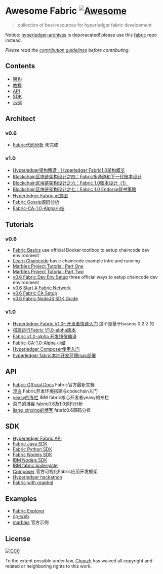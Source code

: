 # Awesome Fabric [![Awesome](https://cdn.rawgit.com/sindresorhus/awesome/d7305f38d29fed78fa85652e3a63e154dd8e8829/media/badge.svg)](https://github.com/sindresorhus/awesome)

>  collection of best resources for hyperledger fabric development

Notice: [hyperledger-archives](https://github.com/hyperledger-archives/fabric) is deporacated! please use this [fabric](https://github.com/hyperledger/fabric) repo instead.

*Please read the [contribution guidelines](.github/contributing.md) before contributing.*

## Contents
- [架构](#Architect)
- [教程](#tutorials)
- [API](#api)
- [SDK](#SDK)
- [示例](#Examples)

## Architect

### v0.6

- [Fabric代码分析](https://yeasy.gitbooks.io/hyperledger_code_fabric/content/) 未完成

### v1.0

- [Hyperledger架构解读：Hyperledger Fabric1.0架构概览](http://www.wanbizu.com/blockchain/201702078984.html)
- [Blockchain区块链架构设计之四：Fabric多通道和下一代账本设计](https://zhuanlan.zhihu.com/p/24605987)
- [Blockchain区块链架构设计之六：Fabric 1.0账本设计（1）](https://zhuanlan.zhihu.com/p/25119939)
- [Blockchain区块链架构设计之七：Fabric 1.0 Endorse背书策略](https://zhuanlan.zhihu.com/p/25295608)
- [Hyperledger Fabric 示意图](http://www.jianshu.com/p/a7df2c1c30d4)
- [Fabric Gossip源码分析](http://www.jianshu.com/p/82db9b2fa197)
- [Fabric-CA-1.0-Alpha小结](http://www.jianshu.com/p/ec7d4216c3cf)

## Tutorials

### v0.6

- [Fabric Basics](https://github.com/angrbrd/hyperledger-fabric-basics)  use official Docker tootlbox to setup chaincode dev environment
- [Learn Chaincode](https://github.com/IBM-Blockchain/learn-chaincode) basic chaincode example intro and running
- [Marbles Project Tutorial: Part One](https://github.com/IBM-Blockchain/marbles/blob/master/docs/tutorial_part1.md)
- [Marbles Project Tutorial: Part Two](https://github.com/IBM-Blockchain/marbles/blob/master/docs/tutorial_part2.md)
- [v0.6 Fabric Dev Env Setup](https://github.com/hyperledger/fabric/blob/v0.6/docs/Setup/Chaincode-setup.md) three official ways to setup chaincode dev environment
- [v0.6 Start A Fabric Network](https://github.com/hyperledger/fabric/blob/v0.6/docs/Setup/Network-setup.md)
- [v0.6 Fabric CA Setup](https://github.com/hyperledger/fabric/blob/v0.6/docs/Setup/ca-setup.md)
- [v0.6 Fabric NodeJS SDK Guide](https://github.com/hyperledger/fabric/blob/v0.6/docs/nodeSDK/node-sdk-guide.md)

### v1.0
- [Hyperledger Fabric V1.0– 开发者快速入门](https://zhuanlan.zhihu.com/p/25070745) 这个是基于baseos 0.2.2 的
- [搭建运行Fabric V1.0-alpha版本](http://blog.csdn.net/kojhliang/article/details/66971404)
- [Fabric v1.0-alpha 开发镜像编译](http://blog.csdn.net/remote_roamer/article/details/70228662)
- [Fabric-CA-1.0-Alpha 小结](http://www.jianshu.com/p/ec7d4216c3cf?winzoom=1.125)
- [Hyperledger Composer使用入门](http://www.jianshu.com/p/7bc258810b77)
- [hyperledger fabric本地开发环境mac部署](https://my.oschina.net/wtsoftware/blog/789164)

## API

- [Fabric Official Docs](https://hyperledger-fabric.readthedocs.io/en/latest/) Fabric官方最新文档
- [浮白](http://fubai.tech/)  Fabric开发环境搭建与codechain入门
- [yeasy的专栏](http://blog.csdn.net/yeasy) IBM fabric核心开发者yeasy的专栏
- [菜鸟的博客](http://blog.csdn.net/xjmtxwd24/) fabric0.6及1.0源码分析
- [jiang_xinxing的博客](http://blog.csdn.net/jiang_xinxing/article/category/6642179) fabric0.6源码分析

## SDK

- [Hyperledger Fabric API](https://github.com/hyperledger/fabric-api)
- [Fabric Java SDK](https://github.com/hyperledger/fabric-sdk-java)
- [Fabric Python SDK](https://github.com/hyperledger/fabric-sdk-py)
- [Fabric Nodejs SDK](https://github.com/hyperledger/fabric-sdk-node)
- [IBM Nodejs SDK](https://github.com/IBM-Blockchain/ibm-blockchain-js)
- [IBM fabric boilerplate](https://github.com/IBM-Blockchain/fabric-boilerplate)
- [Composer](https://github.com/hyperledger/composer) 官方可视化Fabric应用开发框架
- [Hyperledger hackathon](https://github.com/timblankers/hyperledger-hackathon)
- [Fabric with graphql](https://github.com/entria/hyperledger-fabric-graphql-boilerplate)

## Examples

- [Fabric Explorer](https://github.com/hyperledger/blockchain-explorer)
- [cp-web](https://github.com/IBM-Blockchain/cp-web)
- [marbles](https://github.com/IBM-Blockchain/marbles) 官方示例

## License

[![CC0](http://mirrors.creativecommons.org/presskit/buttons/88x31/svg/cc-zero.svg)](https://creativecommons.org/publicdomain/zero/1.0/)

To the extent possible under law, [Chaozh](http://www.chaozh.com) has waived all copyright and related or neighboring rights to this work.
